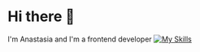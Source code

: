 # Hi there 👋
I'm Anastasia and I'm a frontend developer
[![My Skills](https://skillicons.dev/icons?i=js,html,css,wasm)](https://skillicons.dev)

<!---
anastasiacheb/anastasiacheb is a ✨ special ✨ repository because its `README.md` (this file) appears on your GitHub profile.
You can click the Preview link to take a look at your changes.
--->
